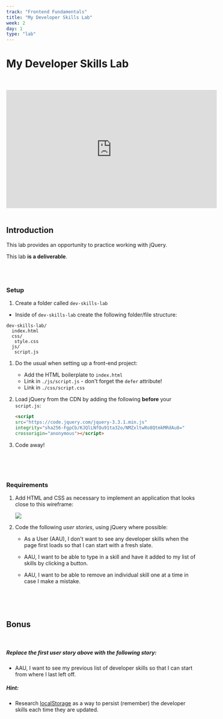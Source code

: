 ```yaml
---
track: "Frontend Fundamentals"
title: "My Developer Skills Lab"
week: 2
day: 1
type: "lab"
---
```


# My Developer Skills Lab

<br>
<br>

<iframe width="560" height="315" src="https://www.youtube.com/embed/F0o_H5z2Fss" frameborder="0" allow="accelerometer; autoplay; clipboard-write; encrypted-media; gyroscope; picture-in-picture" allowfullscreen></iframe>


<br>
<br>



## Introduction

This lab provides an opportunity to practice working with jQuery.

This lab **is a deliverable**.


<br>
<br>


### Setup  

1. Create a folder called `dev-skills-lab`
- Inside of `dev-skills-lab` create the following folder/file structure:

```shell
dev-skills-lab/
  index.html
  css/
   style.css
  js/
   script.js
```


1. Do the usual when setting up a front-end project:
	- Add the HTML boilerplate to `index.html`
	- Link in `./js/script.js` - don't forget the `defer` attribute!
	- Link in `./css/script.css`

4. Load jQuery from the CDN by adding the following **before** your `script.js`:
	
	```html
	<script
	src="https://code.jquery.com/jquery-3.3.1.min.js"
	integrity="sha256-FgpCb/KJQlLNfOu91ta32o/NMZxltwRo8QtmkMRdAu8="
	crossorigin="anonymous"></script>
	```

5. Code away!

<br>
<br>
<br>



### Requirements

1. Add HTML and CSS as necessary to implement an application that looks close to this wireframe:

	<img src="https://i.imgur.com/k06ZMEN.png">
	
2. Code the following _user stories_, using jQuery where possible:

	- As a User (AAU), I don't want to see any developer skills when the page first loads so that I can start with a fresh slate.

	- AAU, I want to be able to type in a skill and have it added to my list of skills by clicking a button.

	- AAU, I want to be able to remove an individual skill one at a time in case I make a mistake.


<br>
<br>
<br>



## Bonus


<br>

##### Replace the first user story above with the following story:

- AAU, I want to see my previous list of developer skills so that I can start from where I last left off.

##### Hint:

- Research [localStorage](https://developer.mozilla.org/en-US/docs/Web/API/Window/localStorage) as a way to persist (remember) the developer skills each time they are updated.

